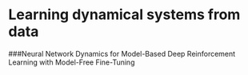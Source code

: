 # Learning dynamical systems from data
###Neural Network Dynamics for Model-Based Deep Reinforcement Learning with Model-Free Fine-Tuning

